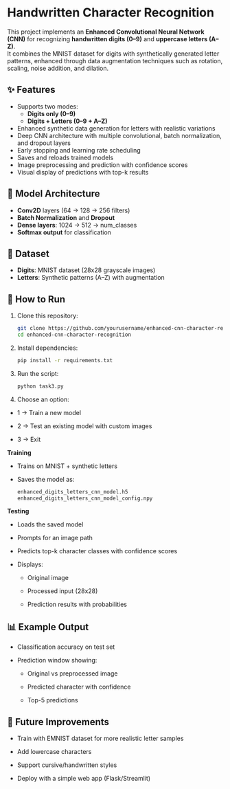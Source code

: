 # Handwritten Character Recognition 

This project implements an **Enhanced Convolutional Neural Network (CNN)** for recognizing **handwritten digits (0–9)** and **uppercase letters (A–Z)**.  
It combines the MNIST dataset for digits with synthetically generated letter patterns, enhanced through data augmentation techniques such as rotation, scaling, noise addition, and dilation.  

## ✨ Features
- Supports two modes:
  - **Digits only (0–9)**
  - **Digits + Letters (0–9 + A–Z)**
- Enhanced synthetic data generation for letters with realistic variations
- Deep CNN architecture with multiple convolutional, batch normalization, and dropout layers
- Early stopping and learning rate scheduling
- Saves and reloads trained models
- Image preprocessing and prediction with confidence scores
- Visual display of predictions with top-k results

## 🧠 Model Architecture
- **Conv2D** layers (64 → 128 → 256 filters)
- **Batch Normalization** and **Dropout**
- **Dense layers**: 1024 → 512 → num_classes
- **Softmax output** for classification

## 📂 Dataset
- **Digits**: MNIST dataset (28x28 grayscale images)
- **Letters**: Synthetic patterns (A–Z) with augmentation

## 🚀 How to Run

1. Clone this repository:
   ```bash
   git clone https://github.com/yourusername/enhanced-cnn-character-recognition.git
   cd enhanced-cnn-character-recognition

2. Install dependencies:
   ```bash
   pip install -r requirements.txt

3. Run the script:
   ```bash
   python task3.py

4. Choose an option:

- 1 → Train a new model

- 2 → Test an existing model with custom images

- 3 → Exit

**Training**

- Trains on MNIST + synthetic letters

- Saves the model as:

  ```bash
  enhanced_digits_letters_cnn_model.h5
  enhanced_digits_letters_cnn_model_config.npy

**Testing**

- Loads the saved model

- Prompts for an image path

- Predicts top-k character classes with confidence scores

- Displays:

   - Original image

   - Processed input (28x28)

   - Prediction results with probabilities

## 📊 Example Output

- Classification accuracy on test set

- Prediction window showing:

   - Original vs preprocessed image

   - Predicted character with confidence

   - Top-5 predictions

## 🔮 Future Improvements

- Train with EMNIST dataset for more realistic letter samples

- Add lowercase characters

- Support cursive/handwritten styles

- Deploy with a simple web app (Flask/Streamlit)
